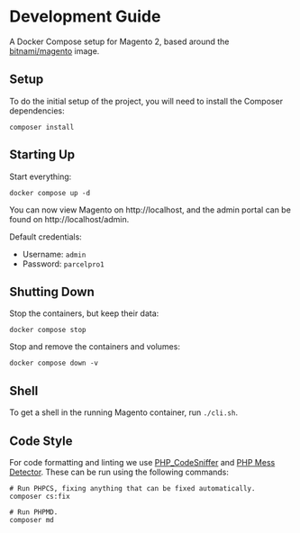 # Development Guide

A Docker Compose setup for Magento 2, based around the [bitnami/magento](https://hub.docker.com/r/bitnami/magento) image.

## Setup

To do the initial setup of the project, you will need to install the Composer dependencies:

```shell
composer install
```

## Starting Up

Start everything:

```shell
docker compose up -d
```

You can now view Magento on http://localhost, and the admin portal can be found on http://localhost/admin.

Default credentials:

- Username: `admin`
- Password: `parcelpro1`

## Shutting Down

Stop the containers, but keep their data:

```shell
docker compose stop
```

Stop and remove the containers and volumes:

```shell
docker compose down -v
```

## Shell

To get a shell in the running Magento container, run `./cli.sh`.

## Code Style

For code formatting and linting we use [PHP_CodeSniffer](https://github.com/squizlabs/PHP_CodeSniffer) and [PHP Mess Detector](https://phpmd.org).
These can be run using the following commands:

```shell
# Run PHPCS, fixing anything that can be fixed automatically.
composer cs:fix

# Run PHPMD.
composer md
```
